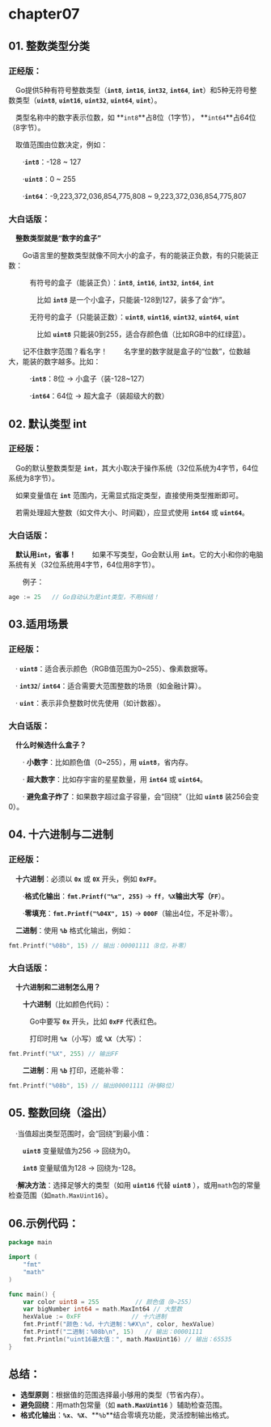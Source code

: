 # chapter07

## 01. 整数类型分类
### 正经版：

&emsp;Go提供5种有符号整数类型（**`int8`**, **`int16`**, **`int32`**, **`int64`**, **`int`**）和5种无符号整数类型（**`uint8`**, **`uint16`**, **`uint32`**, **`uint64`**, **`uint`**）。

&emsp;类型名称中的数字表示位数，如 **`int8`**占8位（1字节）， **`int64`**占64位（8字节）。

&emsp;取值范围由位数决定，例如：

&emsp;&emsp;·**`int8`**：-128 ~ 127

&emsp;&emsp;·**`uint8`**：0 ~ 255

&emsp;&emsp;·**`int64`**：-9,223,372,036,854,775,808 ~ 9,223,372,036,854,775,807

### 大白话版：

&emsp;**整数类型就是“数字的盒子”**

&emsp;&emsp;Go语言里的整数类型就像不同大小的盒子，有的能装正负数，有的只能装正数：

&emsp;&emsp;&emsp;有符号的盒子（能装正负）：**`int8`**, **`int16`**, **`int32`**, **`int64`**, **`int`**

&emsp;&emsp;&emsp;&emsp;比如 **`int8`** 是一个小盒子，只能装-128到127，装多了会“炸”。

&emsp;&emsp;&emsp;无符号的盒子（只能装正数）：**`uint8`**, **`uint16`**, **`uint32`**, **`uint64`**, **`uint`**

&emsp;&emsp;&emsp;&emsp;比如 **`uint8`** 只能装0到255，适合存颜色值（比如RGB中的红绿蓝）。

&emsp;&emsp;记不住数字范围？看名字！
&emsp;&emsp;名字里的数字就是盒子的“位数”，位数越大，能装的数字越多。比如：

&emsp;&emsp;&emsp;·**`int8`**：8位 → 小盒子（装-128~127）

&emsp;&emsp;&emsp;·**`int64`**：64位 → 超大盒子（装超级大的数）

## 02. 默认类型 int
### 正经版：

&emsp;Go的默认整数类型是 **`int`**，其大小取决于操作系统（32位系统为4字节，64位系统为8字节）。

&emsp;如果变量值在 **`int`** 范围内，无需显式指定类型，直接使用类型推断即可。

&emsp;若需处理超大整数（如文件大小、时间戳），应显式使用 **`int64`** 或 **`uint64`**。

### 大白话版：

&emsp;**默认用`int`，省事！**
&emsp;&emsp;如果不写类型，Go会默认用 **`int`**。它的大小和你的电脑系统有关（32位系统用4字节，64位用8字节）。

&emsp;&emsp;例子：
```go
age := 25   // Go自动认为是int类型，不用纠结！
```

## 03.适用场景
### 正经版：

&emsp;· **`uint8`**：适合表示颜色（RGB值范围为0~255）、像素数据等。

&emsp;· **`int32`**/ **`int64`**：适合需要大范围整数的场景（如金融计算）。

&emsp;· **`uint`**：表示非负整数时优先使用（如计数器）。

### 大白话版：

&emsp;**什么时候选什么盒子？**

&emsp;&emsp;· **小数字**：比如颜色值（0~255），用 **`uint8`**，省内存。

&emsp;&emsp;· **超大数字**：比如存宇宙的星星数量，用 **`int64`** 或 **`uint64`**。

&emsp;&emsp;· **避免盒子炸了**：如果数字超过盒子容量，会“回绕”（比如 **`uint8`** 装256会变0）。

## 04. 十六进制与二进制
### 正经版：

&emsp;**十六进制**：必须以 **`0x`** 或 **`0X`** 开头，例如 **`0xFF`**。

&emsp;&emsp;·**格式化输出**：**`fmt.Printf("%x", 255)`** → **`ff`**，**`%X`**输出大写（**`FF`**）。

&emsp;&emsp;·**零填充**：**`fmt.Printf("%04X", 15)`** → **`000F`**（输出4位，不足补零）。

&emsp;**二进制**：使用 **`%b`** 格式化输出，例如：
```go
fmt.Printf("%08b", 15) // 输出：00001111（8位，补零）
```

### 大白话版：

&emsp;**十六进制和二进制怎么用？**

&emsp;&emsp;**十六进制**（比如颜色代码）：

&emsp;&emsp;&emsp;Go中要写 **`0x`** 开头，比如 **`0xFF`** 代表红色。

&emsp;&emsp;&emsp;打印时用 **`%x`**（小写）或 **`%X`**（大写）：
```go
fmt.Printf("%X", 255) // 输出FF
```

&emsp;&emsp;**二进制**：用 **`%b`** 打印，还能补零：
```go
fmt.Printf("%08b", 15) // 输出00001111（补够8位）
```

## 05. 整数回绕（溢出）

&emsp;·当值超出类型范围时，会“回绕”到最小值：

&emsp;&emsp;**`uint8`** 变量赋值为256 → 回绕为0。

&emsp;&emsp;**`int8`** 变量赋值为128 → 回绕为-128。

&emsp;·**解决方法**：选择足够大的类型（如用 **`uint16`** 代替 **`uint8`** ），或用`math`包的常量检查范围（如`math.MaxUint16`）。

## 06.示例代码：

```go
package main

import (
	"fmt"
	"math"
)

func main() {
	var color uint8 = 255          // 颜色值（0~255）
	var bigNumber int64 = math.MaxInt64 // 大整数
	hexValue := 0xFF              // 十六进制
	fmt.Printf("颜色：%d，十六进制：%#X\n", color, hexValue)
	fmt.Printf("二进制：%08b\n", 15)   // 输出：00001111
	fmt.Println("uint16最大值：", math.MaxUint16) // 输出：65535
}
```

## 总结：
- **选型原则**：根据值的范围选择最小够用的类型（节省内存）。
- **避免回绕**：用math包常量（如 **`math.MaxUint16`** ）辅助检查范围。
- **格式化输出**：**`%x`**、**`%X`**、**`%b`**结合零填充功能，灵活控制输出格式。